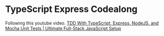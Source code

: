# TypeScript Express Codealong

Following this youtube video.
[TDD With TypeScript, Express, NodeJS, and Mocha Unit Tests | Ultimate Full-Stack JavaScript Setup](https://www.youtube.com/watch?v=QVxxgEyZt9Y&t=163s)